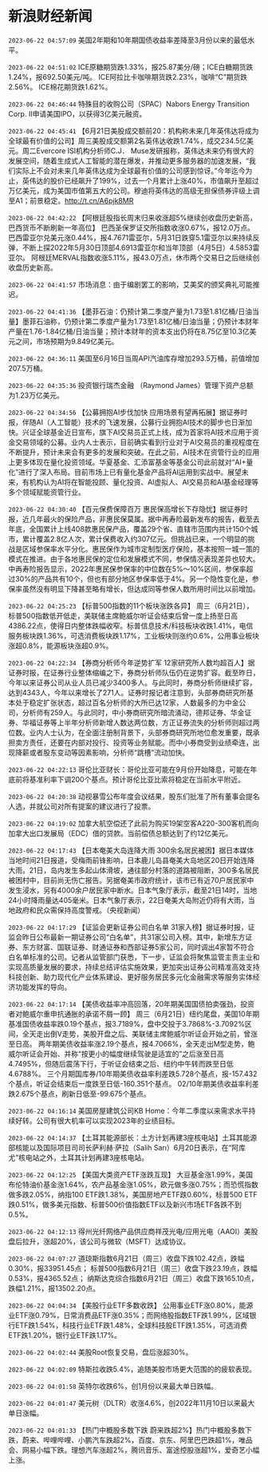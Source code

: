 # 新浪财经新闻
`2023-06-22 04:57:09` 美国2年期和10年期国债收益率差降至3月份以来的最低水平。

`2023-06-22 04:51:02` ICE原糖期货跌1.33%，报25.87美分/磅；ICE白糖期货跌1.24%，报692.50美元/吨。
ICE阿拉比卡咖啡期货跌2.23%，咖啡“C”期货跌2.56%。
ICE棉花期货跌1.62%。

`2023-06-22 04:46:44` 特殊目的收购公司（SPAC）Nabors Energy Transition Corp. II申请美国IPO，以获得3亿美元融资。

`2023-06-22 04:45:41` 【6月21日美股成交额前20：机构称未来几年英伟达将成为全球最有价值的公司】周三美股成交额第2名英伟达收跌1.74%，成交234.5亿美元。周二Evercore ISI机构分析师C.J． Muse发研报称，英伟达未来仍有很大的发展空间，随着生成式人工智能的潜在爆发，并推动更多服务器的加速发展，“我们实际上不会对未来几年英伟达成为全球最有价值的公司感到惊讶。”今年迄今为止，英伟达的股价已经飙升了199%，过去一个月累计上涨40%，市值飙升至超过万亿美元，成为美国市值第五大的公司。穆迪将英伟达的高级无担保债券评级上调至A1；前景稳定。http://t.cn/A6pjk8MR

`2023-06-22 04:42:22` 【阿根廷股指长周末归来收涨超5%继续创收盘历史新高，巴西货币不断刷新一年高位】
巴西圣保罗证交所指数收涨0.67%，报12.0万点。
巴西雷亚尔兑美元涨0.44%，报4.7671雷亚尔，5月31日跌穿5.1雷亚尔以来持续反弹，不断上探2022年5月30日顶部4.6913雷亚尔和当年顶部（4月5日）4.5853雷亚尔。
阿根廷MERVAL指数收涨5.11%，报43.0万点，休市两个交易日之后继续创收盘历史新高。

`2023-06-22 04:41:57` 市场消息：由于编剧罢工的影响，艾美奖的颁奖典礼可能推迟。

`2023-06-22 04:41:36` 【墨菲石油：仍预计第二季度产量为1.73至1.81亿桶/日油当量】墨菲石油称，仍预计第二季度产量为1.73至1.81亿桶/日油当量；仍预计本财年产量在1.76-1.84亿桶/日油当量；预计本财年的资本支出仍将在8.75亿至10.3亿美元之间，市场预期为9.849亿美元。

`2023-06-22 04:36:11` 美国至6月16日当周API汽油库存增加293.5万桶，前值增加207.5万桶。

`2023-06-22 04:35:36` 投资银行瑞杰金融 （Raymond James）管理下资产总额为1.23万亿美元。

`2023-06-22 04:34:56` 【公募拥抱AI步伐加快 应用场景有望再拓展】据证券时报，伴随AI（人工智能）技术的飞速发展，公募行业拥抱AI技术的脚步也日渐加快。兴证全球基金近日宣布，旗下AI交易员正式上线，成为首家将AI技术应用于资金交易领域的公募。业内人士表示，目前确实看到行业对于AI交易员的重视程度在不断提升，预计未来会有更多的发展和突破。在此之前，AI技术在资管行业的应用上更多体现在量化投资领域。华夏基金、汇添富基金等基金公司此前就对“AI+量化”进行了深入布局。目前市场上已有量化基金产品将AI运用到实战中。展望未来，有机构认为AI将在智能投顾、量化投资、AI虚拟人、AI交易员和AI基金经理等多个领域赋能资管行业。

`2023-06-22 04:30:40` 【百元保费保障百万 惠民保高增长下存隐忧】据证券时报，近几年最火的保险产品，非惠民保莫属。据中再寿险最新发布的报告，截至去年底，全国累计上线408款惠民保产品，覆盖29个省、直辖市范围内共计150个城市，累计覆盖2.8亿人次，累计保费收入约307亿元。但挑战已来，一个明显的挑战是区域参保率水平分化。惠民保作为城市定制型医疗保险，基本按照一城一策的模式在推进。由于各地惠民保的定位和发展模式不同，参保情况表现差异也较大。中再寿险报告显示，2022年惠民保参保率的中位数在5%～10%区间，参保率超过30%的产品共有10个，但也有部分地区参保率低于4%。另一个隐性变化是，参保率虽然没有明显下降甚至略有增长，但达成同等参保人数所用时间比以前增加。

`2023-06-22 04:25:23` 【标普500指数的11个板块涨跌各异】 周三（6月21日），标普500指数低开低走，美联储主席鲍威尔听证会结束后曾一度上扬至日高4386.22点，使得日内整体跌幅收窄。标普信息技术/科技板块收跌1.41%，电信服务板块跌1.36%，可选消费板块跌1.17%，工业板块则涨约0.6%，公用事业板块涨超0.8%，能源板块涨超0.9%。

`2023-06-22 04:22:34` 【券商分析师今年逆势扩军 12家研究所人数均超百人】据证券时报，在证券行业整体缩编之下，券商分析师队伍仍在逆势扩容。截至昨日，今年以来证券公司从业人员已减少3400多人。与此同时，券商分析师继续扩容，达到4343人，今年以来增长了271人。证券时报记者注意到，头部券商研究所基本处于稳定扩张状态，超过百名分析师的大所已达12家，人数最多的为中金公司，分析师有259人。与此同时，中小券商研究所暗流涌动，德邦证券、华金证券、华福证券等上半年分析师新增人数达两位数，方正证券流失的分析师则超过两位数。业内人士认为，在全面注册制背景下，头部券商研究所地位愈发重要，既承担卖方责任，还要在内部对投行、投资等业务赋能。而中小券商受到业绩牵连，出现降薪或者股东变动等因素影响，分析师“跳槽”流动加快。

`2023-06-22 04:22:13` 哥伦比亚财长：哥伦比亚可能在9月份开始降息，可能在年底前将基准利率下调200个基点。预计哥伦比亚比索将稳定在当前水平附近。

`2023-06-22 04:20:38` 动视暴雪公布年度会议结果，股东们批准了所有董事会提名人选，并就公司对所有提案的建议进行了投票。

`2023-06-22 04:19:02` 加拿大航空偿还了此前为购买19架空客A220-300客机而向加拿大出口发展局（EDC）借的贷款。当前偿债总额达到了约12亿美元。

`2023-06-22 04:17:43` 【日本奄美大岛连降大雨 300余名居民被困】据日本媒体当地时间21日报道，受梅雨前锋影响，日本鹿儿岛县奄美大岛地区20日开始连降大雨。21日，岛内发生多起山体滑坡，通往部分村落的道路被阻断，300多名居民被困村中，目前尚无伤亡报告。另据奄美市政府统计，该市已有近70户居民家中发生浸水，另有4000余户居民家中断水。日本气象厅表示，截至21日14时，当地24小时降雨量达405毫米。日本气象厅表示，22日奄美大岛附近仍将有大雨，当地政府和民众需保持高度警戒。（央视新闻）

`2023-06-22 04:17:29` 【证监会更新证券公司白名单 31家入榜】据证券时报，证监会昨日公布最新一期证券公司“白名单”，共31家公司入榜。其中，新增东方证券、东方财富、国联证券、财通证券和西部证券5家公司，同时调出4家暂不符合白名单标准的公司。记者从监管部门获悉，下一步，证监会将聚焦监管主责主业和实现高质量发展的要求，持续总结评估实施效果，更加突出证券公司精准高效支持科技创新、助力现代化产业体系建设、更好服务居民多元化金融需求等服务实体经济功能发挥的导向。

`2023-06-22 04:17:14` 【美债收益率冲高回落，20年期美国国债拍卖强劲，投资者对鲍威尔重申抗通胀的承诺不屑一顾】
周三（6月21日）纽约尾盘，美国10年期基准国债收益率跌0.19个基点，报3.7189%，盘中交投于3.7868%-3.7092%区间，全天走出倒V走势，美股开盘之后、美联储主席鲍威尔听证会开始之前，曾涨至日高。
两年期美债收益率涨2.19个基点，报4.7066%，全天走出M型走势，鲍威尔听证会开始、并称“按更小的幅度继续驾驶是适宜的”之后涨至日高4.7495%，但随后震荡下行，于听证会结束之后、纽约中午转而跌至日低4.6788%。
三个月期国库券/10年期美债收益率利差跌5.728个基点，报-157.432个基点，听证会结束后一度跌至日低-160.351个基点。
02/10年期美债收益率利差跌2.675个基点，刷新日低至-99.675个基点。

`2023-06-22 04:16:14` 美国房屋建筑公司KB Home：今年二季度以来需求水平持续好转。公司有很大机率可以实现2023年的业绩目标。

`2023-06-22 04:14:37` 【土耳其能源部长：土方计划再建3座核电站】土耳其能源部核能以及国际项目司司长萨利赫·萨拉（Salih Sarı）6月20日表示，在“阿库尤”核电站之外，土耳其计划再建3座核电站。

`2023-06-22 04:12:25` 【美国大类资产ETF涨跌互现】 大豆基金涨1.99%，美国布伦特油价基金涨1.64%，农产品基金涨1.05%，欧元做多涨0.75%；而恐慌指数做多跌2.05%，纳指100 ETF跌1.38%，美国房地产ETF跌0.60%，标普500 ETF跌0.51%，做多美元指数、标普500价值指数ETF以及新兴市场ETF各跌不到0.5%。

`2023-06-22 04:12:13` 得州光纤网络产品供应商祥茂光电/应用光电（AAOI）美股盘后拉升，涨超20%，该公司与微软（MSFT）达成协议。

`2023-06-22 04:07:27`   道琼斯指数6月21日（周三）收盘下跌102.42点，跌幅0.30%，报33951.45点；
标普500指数6月21日（周三）收盘下跌23.19点，跌幅0.53%，报4365.52点；
纳斯达克综合指数6月21日（周三）收盘下跌165.10点，跌幅1.21%，报13502.20点。

`2023-06-22 04:04:34` 【美股行业ETF多数收跌】 公用事业ETF涨0.80%，能源业ETF涨0.79%，日常消费品ETF涨0.35%；而网络股指数ETF跌1.99%，区域银行ETF跌1.54%，科技行业ETF跌1.48%，全球科技股ETF跌1.35%，可选消费ETF跌1.20%，银行业ETF跌1.17%。

`2023-06-22 04:02:44` 美股Root恢复交易，盘后涨超30%。

`2023-06-22 04:02:09` 特斯拉收跌5.4%，追随美股市场更大范围的的疲软表现。

`2023-06-22 04:01:58` 英特尔收跌6%，创1月份以来最大单日跌幅。

`2023-06-22 04:01:47` 美元树（DLTR）收涨4.6%，创2022年11月10日以来最大单日涨幅。

`2023-06-22 04:01:33` 【热门中概股多数下跌 蔚来跌超2%】热门中概股多数下跌，蔚来、哔哩哔哩、小鹏汽车跌超2%，百度、京东、阿里巴巴跌超1%，唯品会、网易小幅下跌。理想汽车涨超2%，腾讯音乐、富途控股涨超1%，爱奇艺小幅上涨。

